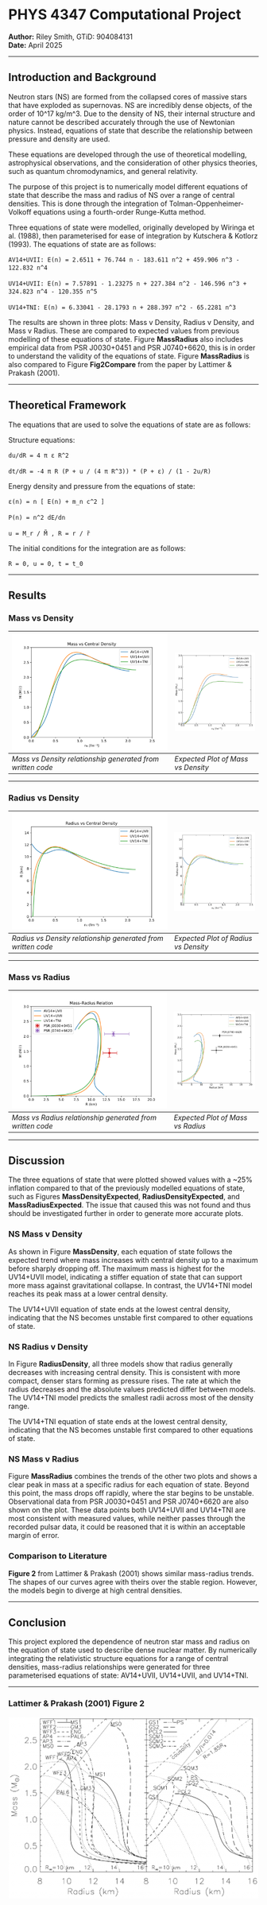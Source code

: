 # PHYS 4347 Computational Project

**Author:** Riley Smith, GTiD: 904084131  
**Date:** April 2025

---

## Introduction and Background

Neutron stars (NS) are formed from the collapsed cores of massive stars that have exploded as supernovas. NS are incredibly dense objects, of the order of 10^17 kg/m^3. Due to the density of NS, their internal structure and nature cannot be described accurately through the use of Newtonian physics. Instead, equations of state that describe the relationship between pressure and density are used.

These equations are developed through the use of theoretical modelling, astrophysical observations, and the consideration of other physics theories, such as quantum chromodynamics, and general relativity.

The purpose of this project is to numerically model different equations of state that describe the mass and radius of NS over a range of central densities. This is done through the integration of Tolman-Oppenheimer-Volkoff equations using a fourth-order Runge-Kutta method.

Three equations of state were modelled, originally developed by Wiringa et al. (1988), then parameterised for ease of integration by Kutschera & Kotlorz (1993). The equations of state are as follows:
```
AV14+UVII: E(n) = 2.6511 + 76.744 n - 183.611 n^2 + 459.906 n^3 - 122.832 n^4

UV14+UVII: E(n) = 7.57891 - 1.23275 n + 227.384 n^2 - 146.596 n^3 + 324.823 n^4 - 120.355 n^5

UV14+TNI: E(n) = 6.33041 - 28.1793 n + 288.397 n^2 - 65.2281 n^3
```
The results are shown in three plots: Mass v Density, Radius v Density, and Mass v Radius. These are compared to expected values from previous modelling of these equations of state. Figure **MassRadius** also includes empirical data from PSR J0030+0451 and PSR J0740+6620, this is in order to understand the validity of the equations of state. Figure **MassRadius** is also compared to Figure **Fig2Compare** from the paper by Lattimer & Prakash (2001).

---

## Theoretical Framework

The equations that are used to solve the equations of state are as follows:

Structure equations:

```
du/dR = 4 π ε R^2

dt/dR = -4 π R (P + u / (4 π R^3)) * (P + ε) / (1 - 2u/R)
```

Energy density and pressure from the equations of state:

```
ε(n) = n [ E(n) + m_n c^2 ]

P(n) = n^2 dE/dn

u = M_r / M̃ , R = r / r̃
```

The initial conditions for the integration are as follows:
```
R = 0, u = 0, t = t_0
```

---

## Results

### Mass vs Density

| ![Mass vs Density](plots/generated/mass_density.svg) | ![Expected Mass vs Density](plots/expected/mass_density_expected.png) |
|---|---|
| *Mass vs Density relationship generated from written code* | *Expected Plot of Mass vs Density* |

---

### Radius vs Density

| ![Radius vs Density](plots/generated/radius_density.svg) | ![Expected Radius vs Density](plots/expected/radius_density_expected.png) |
|---|---|
| *Radius vs Density relationship generated from written code* | *Expected Plot of Radius vs Density* |

---

### Mass vs Radius

| ![Mass vs Radius](plots/generated/mass_radius.svg) | ![Expected Mass vs Radius](plots/expected/mass_radius_expected.png) |
|---|---|
| *Mass vs Radius relationship generated from written code* | *Expected Plot of Mass vs Radius* |

---

## Discussion

The three equations of state that were plotted showed values with a ~25% inflation compared to that of the previously modelled equations of state, such as Figures **MassDensityExpected**, **RadiusDensityExpected**, and **MassRadiusExpected**. The issue that caused this was not found and thus should be investigated further in order to generate more accurate plots.

### NS Mass v Density

As shown in Figure **MassDensity**, each equation of state follows the expected trend where mass increases with central density up to a maximum before sharply dropping off. The maximum mass is highest for the UV14+UVII model, indicating a stiffer equation of state that can support more mass against gravitational collapse. In contrast, the UV14+TNI model reaches its peak mass at a lower central density.

The UV14+UVII equation of state ends at the lowest central density, indicating that the NS becomes unstable first compared to other equations of state.

### NS Radius v Density

In Figure **RadiusDensity**, all three models show that radius generally decreases with increasing central density. This is consistent with more compact, denser stars forming as pressure rises. The rate at which the radius decreases and the absolute values predicted differ between models. The UV14+TNI model predicts the smallest radii across most of the density range.

The UV14+TNI equation of state ends at the lowest central density, indicating that the NS becomes unstable first compared to other equations of state.

### NS Mass v Radius

Figure **MassRadius** combines the trends of the other two plots and shows a clear peak in mass at a specific radius for each equation of state. Beyond this point, the mass drops off rapidly, where the star begins to be unstable. Observational data from PSR J0030+0451 and PSR J0740+6620 are also shown on the plot. These data points both UV14+UVII and UV14+TNI are most consistent with measured values, while neither passes through the recorded pulsar data, it could be reasoned that it is within an acceptable margin of error.

### Comparison to Literature

**Figure 2** from Lattimer & Prakash (2001) shows similar mass-radius trends. The shapes of our curves agree with theirs over the stable region. However, the models begin to diverge at high central densities.

---

## Conclusion

This project explored the dependence of neutron star mass and radius on the equation of state used to describe dense nuclear matter. By numerically integrating the relativistic structure equations for a range of central densities, mass-radius relationships were generated for three parameterised equations of state: AV14+UVII, UV14+UVII, and UV14+TNI.

---

### Lattimer & Prakash (2001) Figure 2

![Figure 2 from J. M. Lattimer and M. Prakash showing NS Mass vs Radius](plots/reference/Figure%202%20from%20J.%20M.%20Lattimer%20and%20M.%20Prakash.png)


